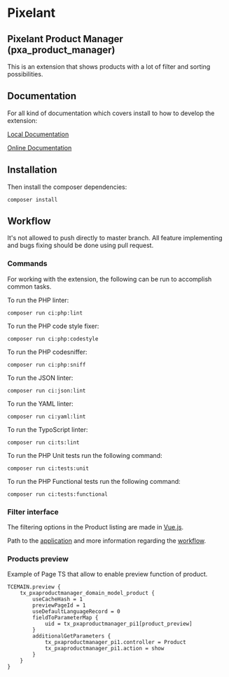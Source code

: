 # Pixelant

## Pixelant Product Manager (pxa_product_manager)
This is an extension that shows products with a lot of filter and sorting possibilities.

## Documentation

For all kind of documentation which covers install to how to develop the extension:

[Local Documentation](Documentation/Index.rst)

[Online Documentation](https://docs.typo3.org/p/pixelant/pxa-product-manager/master/en-us/)


## Installation

Then install the composer dependencies:

    composer install

## Workflow

It's not allowed to push directly to master branch.
All feature implementing and bugs fixing should be done using pull request.

### Commands

For working with the extension, the following can be run to accomplish common tasks.

To run the PHP linter:

    composer run ci:php:lint

To run the PHP code style fixer:

    composer run ci:php:codestyle

To run the PHP codesniffer:

    composer run ci:php:sniff

To run the JSON linter:

    composer run ci:json:lint

To run the YAML linter:

    composer run ci:yaml:lint

To run the TypoScript linter:

    composer run ci:ts:lint

To run the PHP Unit tests run the following command:

    composer run ci:tests:unit

To run the PHP Functional tests run the following command:

    composer run ci:tests:functional

### Filter interface

The filtering options in the Product listing are made in [Vue.js](https://vuejs.org/).

Path to the [application](Resources/Private/product_manager) and more
information regarding the [workflow](Resources/Private/product_manager/README.md).

### Products preview

Example of Page TS that allow to enable preview function of product.

```typo3_typoscript
TCEMAIN.preview {
    tx_pxaproductmanager_domain_model_product {
        useCacheHash = 1
        previewPageId = 1
        useDefaultLanguageRecord = 0
        fieldToParameterMap {
            uid = tx_pxaproductmanager_pi1[product_preview]
        }
        additionalGetParameters {
            tx_pxaproductmanager_pi1.controller = Product
            tx_pxaproductmanager_pi1.action = show
        }
    }
}
```
